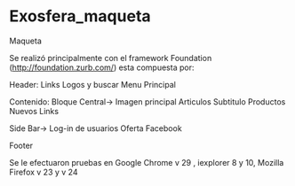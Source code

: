 Exosfera_maqueta
================

Maqueta

Se realizó principalmente con el framework Foundation (http://foundation.zurb.com/) esta compuesta por:

Header:
 Links 
 Logos y buscar
 Menu Principal

Contenido:
 Bloque Central->
  Imagen principal
  Articulos
  Subtitulo
  Productos Nuevos
  Links
			
 Side Bar->
  Log-in de usuarios
  Oferta
  Facebook
			
Footer

Se le efectuaron pruebas en Google Chrome v 29 , iexplorer 8 y 10, Mozilla Firefox v 23 y v 24
